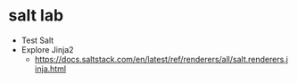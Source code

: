 # salt lab 

  * Test Salt
  * Explore Jinja2
    - https://docs.saltstack.com/en/latest/ref/renderers/all/salt.renderers.jinja.html
